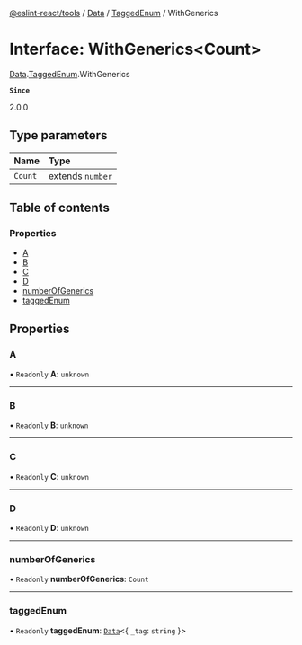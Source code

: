 [@eslint-react/tools](../README.md) / [Data](../modules/Data.md) / [TaggedEnum](../modules/Data.TaggedEnum.md) / WithGenerics

# Interface: WithGenerics\<Count\>

[Data](../modules/Data.md).[TaggedEnum](../modules/Data.TaggedEnum.md).WithGenerics

**`Since`**

2.0.0

## Type parameters

| Name | Type |
| :------ | :------ |
| `Count` | extends `number` |

## Table of contents

### Properties

- [A](Data.TaggedEnum.WithGenerics.md#a)
- [B](Data.TaggedEnum.WithGenerics.md#b)
- [C](Data.TaggedEnum.WithGenerics.md#c)
- [D](Data.TaggedEnum.WithGenerics.md#d)
- [numberOfGenerics](Data.TaggedEnum.WithGenerics.md#numberofgenerics)
- [taggedEnum](Data.TaggedEnum.WithGenerics.md#taggedenum)

## Properties

### A

• `Readonly` **A**: `unknown`

___

### B

• `Readonly` **B**: `unknown`

___

### C

• `Readonly` **C**: `unknown`

___

### D

• `Readonly` **D**: `unknown`

___

### numberOfGenerics

• `Readonly` **numberOfGenerics**: `Count`

___

### taggedEnum

• `Readonly` **taggedEnum**: [`Data`](../modules/Data.md#data)\<\{ `_tag`: `string`  }\>
